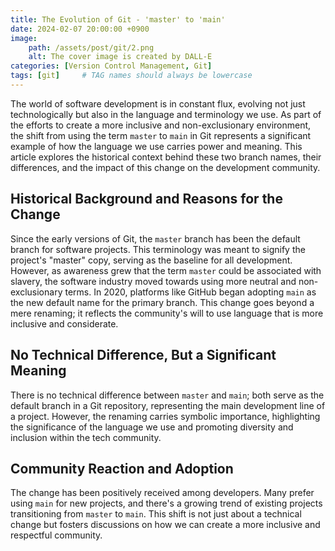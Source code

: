 ```yaml
---
title: The Evolution of Git - 'master' to 'main'
date: 2024-02-07 20:00:00 +0900
image: 
    path: /assets/post/git/2.png
    alt: The cover image is created by DALL-E
categories: [Version Control Management, Git]
tags: [git]     # TAG names should always be lowercase
---
```

The world of software development is in constant flux, evolving not just technologically but also in the language and terminology we use.
As part of the efforts to create a more inclusive and non-exclusionary environment, the shift from using the term `master` to `main` in Git represents a significant example of how the language we use carries power and meaning.
This article explores the historical context behind these two branch names, their differences, and the impact of this change on the development community.

## Historical Background and Reasons for the Change
Since the early versions of Git, the `master` branch has been the default branch for software projects.
This terminology was meant to signify the project's "master" copy, serving as the baseline for all development.
However, as awareness grew that the term `master` could be associated with slavery, the software industry moved towards using more neutral and non-exclusionary terms.
In 2020, platforms like GitHub began adopting `main` as the new default name for the primary branch.
This change goes beyond a mere renaming; it reflects the community's will to use language that is more inclusive and considerate.

## No Technical Difference, But a Significant Meaning
There is no technical difference between `master` and `main`; both serve as the default branch in a Git repository, representing the main development line of a project.
However, the renaming carries symbolic importance, highlighting the significance of the language we use and promoting diversity and inclusion within the tech community.

## Community Reaction and Adoption
The change has been positively received among developers.
Many prefer using `main` for new projects, and there's a growing trend of existing projects transitioning from `master` to `main`.
This shift is not just about a technical change but fosters discussions on how we can create a more inclusive and respectful community.